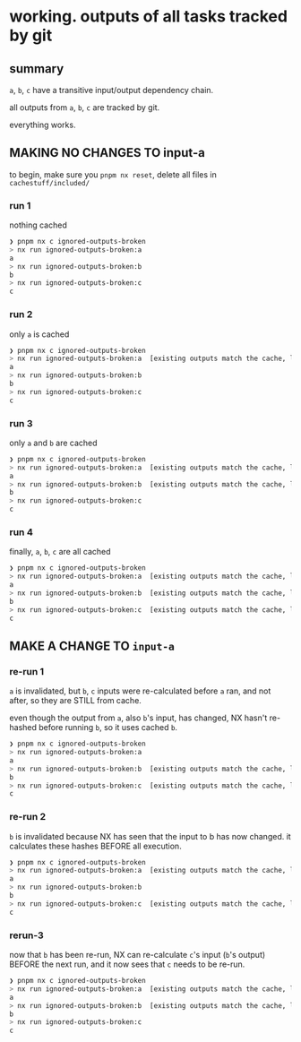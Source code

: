 # working. outputs of all tasks tracked by git

## summary

`a`, `b`, `c` have a transitive input/output dependency chain.

all outputs from `a`, `b`, `c` are tracked by git.

everything works.

## MAKING NO CHANGES TO input-a

to begin, make sure you `pnpm nx reset`, delete all files in `cachestuff/included/`

### run 1

nothing cached

```bash
❯ pnpm nx c ignored-outputs-broken
> nx run ignored-outputs-broken:a
a
> nx run ignored-outputs-broken:b
b
> nx run ignored-outputs-broken:c
c
```

### run 2

only `a` is cached

```bash
❯ pnpm nx c ignored-outputs-broken
> nx run ignored-outputs-broken:a  [existing outputs match the cache, left as is]
a
> nx run ignored-outputs-broken:b
b
> nx run ignored-outputs-broken:c
c
```

### run 3

only `a` and `b` are cached

```bash
❯ pnpm nx c ignored-outputs-broken
> nx run ignored-outputs-broken:a  [existing outputs match the cache, left as is]
a
> nx run ignored-outputs-broken:b  [existing outputs match the cache, left as is]
b
> nx run ignored-outputs-broken:c
c
```

### run 4

finally, `a`, `b`, `c` are all cached

```bash
❯ pnpm nx c ignored-outputs-broken
> nx run ignored-outputs-broken:a  [existing outputs match the cache, left as is]
a
> nx run ignored-outputs-broken:b  [existing outputs match the cache, left as is]
b
> nx run ignored-outputs-broken:c  [existing outputs match the cache, left as is]
c
```

## MAKE A CHANGE TO `input-a`

### re-run 1

`a` is invalidated, but `b`, `c` inputs were re-calculated before `a` ran,
and not after, so they are STILL from cache.

even though the output from `a`, also `b`'s input, has changed, NX hasn't re-hashed
before running `b`, so it uses cached `b`.

```bash
❯ pnpm nx c ignored-outputs-broken
> nx run ignored-outputs-broken:a
a
> nx run ignored-outputs-broken:b  [existing outputs match the cache, left as is]
b
> nx run ignored-outputs-broken:c  [existing outputs match the cache, left as is]
c
```

### re-run 2

`b` is invalidated because NX has seen that the input to b has now changed. it calculates
these hashes BEFORE all execution.

```bash
❯ pnpm nx c ignored-outputs-broken
> nx run ignored-outputs-broken:a  [existing outputs match the cache, left as is]
a
> nx run ignored-outputs-broken:b
b
> nx run ignored-outputs-broken:c  [existing outputs match the cache, left as is]
c
```

### rerun-3

now that `b` has been re-run, NX can re-calculate `c`'s input (`b`'s output) BEFORE
the next run, and it now sees that `c` needs to be re-run.

```bash
❯ pnpm nx c ignored-outputs-broken
> nx run ignored-outputs-broken:a  [existing outputs match the cache, left as is]
a
> nx run ignored-outputs-broken:b  [existing outputs match the cache, left as is]
b
> nx run ignored-outputs-broken:c
c
```
